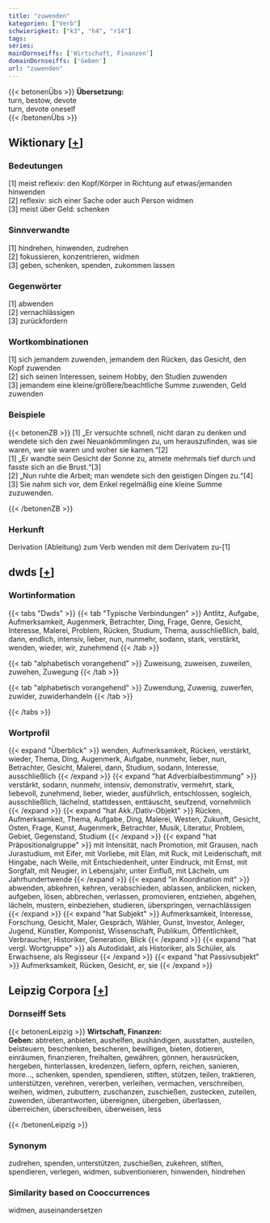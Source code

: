```yaml
---
title: "zuwenden"
kategorien: ["Verb"]
schwierigkeit: ["k3", "h4", "r14"]
tags:
series:
mainDornseiffs: ['Wirtschaft, Finanzen']
domainDornseiffs: ['Geben']
url: "zuwenden"
---
```


{{< betonenÜbs >}}
**Übersetzung:**  
turn, bestow, devote  
turn, devote  oneself  
{{< /betonenÜbs >}}

## Wiktionary [[+](https://de.wiktionary.org/wiki/zuwenden)]

### Bedeutungen
[1] meist reflexiv: den Kopf/Körper in Richtung auf etwas/jemanden hinwenden  
[2] reflexiv: sich einer Sache oder auch Person widmen  
[3] meist über Geld: schenken  

### Sinnverwandte
[1] hindrehen, hinwenden, zudrehen  
[2] fokussieren, konzentrieren, widmen  
[3] geben, schenken, spenden, zukommen lassen  

### Gegenwörter
[1] abwenden  
[2] vernachlässigen  
[3] zurückfordern  

### Wortkombinationen
[1] sich jemandem zuwenden, jemandem den Rücken, das Gesicht, den Kopf zuwenden  
[2] sich seinen Interessen, seinem Hobby, den Studien zuwenden  
[3] jemandem eine kleine/größere/beachtliche Summe zuwenden, Geld zuwenden  

### Beispiele
{{< betonenZB >}}
[1] „Er versuchte schnell, nicht daran zu denken und wendete sich den zwei Neuankömmlingen zu, um herauszufinden, was sie waren, wer sie waren und woher sie kamen.“[2]  
[1] „Er wandte sein Gesicht der Sonne zu, atmete mehrmals tief durch und fasste sich an die Brust.“[3]  
[2] „Nun ruhte die Arbeit; man wendete sich den geistigen Dingen zu.“[4]  
[3] Sie nahm sich vor, dem Enkel regelmäßig eine kleine Summe zuzuwenden.  

{{< /betonenZB >}}
### Herkunft
Derivation (Ableitung) zum Verb wenden mit dem Derivatem zu-[1]  



## dwds [[+](https://www.dwds.de/wb/zuwenden)]

### Wortinformation
{{< tabs "Dwds" >}}
{{< tab "Typische Verbindungen" >}}
Antlitz, Aufgabe, Aufmerksamkeit, Augenmerk, Betrachter, Ding, Frage, Genre, Gesicht, Interesse, Malerei, Problem, Rücken, Studium, Thema, ausschließlich, bald, dann, endlich, intensiv, lieber, nun, nunmehr, sodann, stark, verstärkt, wenden, wieder, wir, zunehmend
{{< /tab >}}

{{< tab "alphabetisch vorangehend" >}}
Zuweisung, zuweisen, zuweilen, zuwehen, Zuwegung
{{< /tab >}}

{{< tab "alphabetisch vorangehend" >}}
Zuwendung, Zuwenig, zuwerfen, zuwider, zuwiderhandeln
{{< /tab >}}

{{< /tabs >}}

### Wortprofil
{{< expand "Überblick" >}} wenden, Aufmerksamkeit, Rücken, verstärkt, wieder, Thema, Ding, Augenmerk, Aufgabe, nunmehr, lieber, nun, Betrachter, Gesicht, Malerei, dann, Studium, sodann, Interesse, ausschließlich {{< /expand >}}
{{< expand "hat Adverbialbestimmung" >}} verstärkt, sodann, nunmehr, intensiv, demonstrativ, vermehrt, stark, liebevoll, zunehmend, lieber, wieder, ausführlich, entschlossen, sogleich, ausschließlich, lächelnd, stattdessen, enttäuscht, seufzend, vornehmlich {{< /expand >}}
{{< expand "hat Akk./Dativ-Objekt" >}} Rücken, Aufmerksamkeit, Thema, Aufgabe, Ding, Malerei, Westen, Zukunft, Gesicht, Osten, Frage, Kunst, Augenmerk, Betrachter, Musik, Literatur, Problem, Gebiet, Gegenstand, Studium {{< /expand >}}
{{< expand "hat Präpositionalgruppe" >}} mit Intensität, nach Promotion, mit Grausen, nach Jurastudium, mit Eifer, mit Vorliebe, mit Elan, mit Ruck, mit Leidenschaft, mit Hingabe, nach Weile, mit Entschiedenheit, unter Eindruck, mit Ernst, mit Sorgfalt, mit Neugier, in Lebensjahr, unter Einfluß, mit Lächeln, um Jahrhundertwende {{< /expand >}}
{{< expand "in Koordination mit" >}} abwenden, abkehren, kehren, verabschieden, ablassen, anblicken, nicken, aufgeben, lösen, abbrechen, verlassen, promovieren, entziehen, abgehen, lächeln, mustern, einbeziehen, studieren, überspringen, vernachlässigen {{< /expand >}}
{{< expand "hat Subjekt" >}} Aufmerksamkeit, Interesse, Forschung, Gesicht, Maler, Gespräch, Wähler, Gunst, Investor, Anleger, Jugend, Künstler, Komponist, Wissenschaft, Publikum, Öffentlichkeit, Verbraucher, Historiker, Generation, Blick {{< /expand >}}
{{< expand "hat vergl. Wortgruppe" >}} als Autodidakt, als Historiker, als Schüler, als Erwachsene, als Regisseur {{< /expand >}}
{{< expand "hat Passivsubjekt" >}} Aufmerksamkeit, Rücken, Gesicht, er, sie {{< /expand >}}

## Leipzig Corpora [[+](https://corpora.uni-leipzig.de/en/res?word=zuwenden&corpusId=deu_newscrawl-public_2018)]

### Dornseiff Sets
{{< betonenLeipzig >}}
**Wirtschaft, Finanzen:**  
**Geben:** abtreten, anbieten, aushelfen, aushändigen, ausstatten, austeilen, beisteuern, beschenken, bescheren, bewilligen, bieten, dotieren, einräumen, finanzieren, freihalten, gewähren, gönnen, herausrücken, hergeben, hinterlassen, kredenzen, liefern, opfern, reichen, sanieren, more..., schenken, spenden, spendieren, stiften, stützen, teilen, traktieren, unterstützen, verehren, vererben, verleihen, vermachen, verschreiben, weihen, widmen, zubuttern, zuschanzen, zuschießen, zustecken, zuteilen, zuwenden, überantworten, übereignen, übergeben, überlassen, überreichen, überschreiben, überweisen, less  

{{< /betonenLeipzig >}}

### Synonym
zudrehen, spenden, unterstützen, zuschießen, zukehren, stiften, spendieren, verlegen, widmen, subventionieren, hinwenden, hindrehen


### Similarity based on Cooccurrences
widmen, auseinandersetzen

